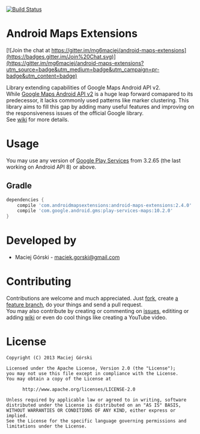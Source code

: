 [![Build Status](https://travis-ci.org/mg6maciej/android-maps-extensions.svg?branch=develop)](https://travis-ci.org/mg6maciej/android-maps-extensions)

Android Maps Extensions
=======================

[![Join the chat at https://gitter.im/mg6maciej/android-maps-extensions](https://badges.gitter.im/Join%20Chat.svg)](https://gitter.im/mg6maciej/android-maps-extensions?utm_source=badge&utm_medium=badge&utm_campaign=pr-badge&utm_content=badge)

Library extending capabilities of Google Maps Android API v2.  
While [Google Maps Android API v2](https://developers.google.com/maps/documentation/android/)
is a huge leap forward comapared to its predecessor,
it lacks commonly used patterns like marker clustering.
This library aims to fill this gap by adding many useful features
and improving on the responsiveness issues of the official Google library.  
See [wiki](https://github.com/mg6maciej/android-maps-extensions/wiki) for more details.

Usage
=====

You may use any version of [Google Play Services](https://developer.android.com/google/play-services/index.html) from 3.2.65 (the last working on Android API 8) or above.

Gradle
------
```Groovy
dependencies {
    compile 'com.androidmapsextensions:android-maps-extensions:2.4.0'
    compile 'com.google.android.gms:play-services-maps:10.2.0'
}
```

Developed by
============

* Maciej Górski - <maciek.gorski@gmail.com>

Contributing
============

Contributions are welcome and much appreciated.
Just [fork](https://github.com/mg6maciej/android-maps-extensions/fork),
create [a feature branch](http://nvie.com/posts/a-successful-git-branching-model/),
do your things and send a pull request.  
You may also contribute by creating or commenting on
[issues](https://github.com/mg6maciej/android-maps-extensions/issues),
edititing or adding [wiki](https://github.com/mg6maciej/android-maps-extensions/wiki)
or even do cool things like creating a YouTube video.

License
=======

    Copyright (C) 2013 Maciej Górski

    Licensed under the Apache License, Version 2.0 (the "License");
    you may not use this file except in compliance with the License.
    You may obtain a copy of the License at

          http://www.apache.org/licenses/LICENSE-2.0

    Unless required by applicable law or agreed to in writing, software
    distributed under the License is distributed on an "AS IS" BASIS,
    WITHOUT WARRANTIES OR CONDITIONS OF ANY KIND, either express or implied.
    See the License for the specific language governing permissions and
    limitations under the License.
